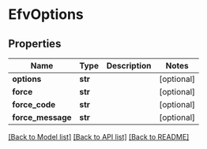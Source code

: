 # EfvOptions

## Properties
Name | Type | Description | Notes
------------ | ------------- | ------------- | -------------
**options** | **str** |  | [optional] 
**force** | **str** |  | [optional] 
**force_code** | **str** |  | [optional] 
**force_message** | **str** |  | [optional] 

[[Back to Model list]](../README.md#documentation-for-models) [[Back to API list]](../README.md#documentation-for-api-endpoints) [[Back to README]](../README.md)


